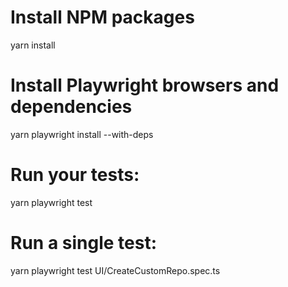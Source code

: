 # Install NPM packages

yarn install

# Install Playwright browsers and dependencies

yarn playwright install --with-deps

# Run your tests:

yarn playwright test

# Run a single test:

yarn playwright test UI/CreateCustomRepo.spec.ts
